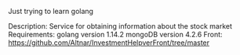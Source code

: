 Just trying to learn golang

Description: Service for obtaining information about the stock market
Requirements: 
    golang version 1.14.2
    mongoDB version 4.2.6
Front: https://github.com/Altnar/InvestmentHelpverFront/tree/master
